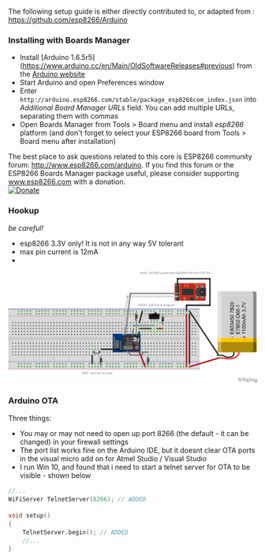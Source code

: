 The following setup guide is either directly contributed to, or adapted from : https://github.com/esp8266/Arduino

### Installing with Boards Manager ###

- Install [Arduino 1.6.5r5] (https://www.arduino.cc/en/Main/OldSoftwareReleases#previous) from the [Arduino website](http://www.arduino.cc/en/main/software)
- Start Arduino and open Preferences window
- Enter ```http://arduino.esp8266.com/stable/package_esp8266com_index.json``` into *Additional Board Manager URLs* field. You can add multiple URLs, separating them with commas
- Open Boards Manager from Tools > Board menu and install *esp8266* platform (and don't forget to select your ESP8266 board from Tools > Board menu after installation)

The best place to ask questions related to this core is ESP8266 community forum: http://www.esp8266.com/arduino.
If you find this forum or the ESP8266 Boards Manager package useful, please consider supporting www.esp8266.com with a donation. <br />
[![Donate](https://img.shields.io/badge/paypal-donate-yellow.svg)](https://www.paypal.com/webscr?cmd=_s-xclick&hosted_button_id=4M56YCWV6PX66)
</br>

### Hookup ###

*be careful!*
- esp8266 3.3V only! It is not in any way 5V tolerant
- max pin current is 12mA
- 

![esp-12e to FTDI hookup](ESP8266_12E-FTDI_bb.png?raw=true)

### Arduino OTA ###

Three things:
- You may or may not need to open up port 8266 (the default - it can be changed) in your firewall settings
- The port list works fine on the Arduino IDE, but it doesnt clear OTA ports in the visual micro add on for Atmel Studio / Visual Studio
- I run Win 10, and found that i need to start a telnet server for OTA to be visible - shown below

```cpp
//...
WiFiServer TelnetServer(8266); // ADDED

void setup()
{
	TelnetServer.begin(); // ADDED
	//...
}
```
